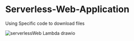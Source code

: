 # Serverless-Web-Application

Using Specific code to download files

![serverlessWeb Lambda drawio](https://user-images.githubusercontent.com/92728844/197913910-c3b908c8-f2cd-417f-a82e-99b2532e9659.png)


